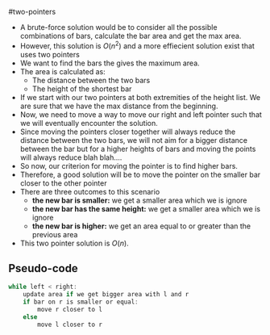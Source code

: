 #two-pointers 

- A brute-force solution would be to consider all the possible combinations of bars, calculate the bar area and get the max area.
- However, this solution is $O(n^2)$ and a more effiecient solution exist that uses two pointers
- We want to find the bars the gives the maximum area.
- The area is calculated as:
	- The distance between the two bars
	- The height of the shortest bar
- If we start with our two pointers at both extremities of the height list. We are sure that we have the max distance from the beginning.
- Now, we need to move a way to move  our right and left pointer such that we will eventually encounter the solution.
- Since moving the pointers closer together will always reduce the distance between the two bars, we will not aim for a bigger distance between the bar but for a higher heights of bars and moving the points will always reduce blah blah....
- So now, our criterion for moving the pointer is to find higher bars.
- Therefore, a good solution will be to move the pointer on the smaller bar closer to the other pointer
- There are three outcomes to this scenario
	- **the new bar is smaller:** we get a smaller area which we is ignore
	- **the new bar has the same height:** we get a smaller area which we is ignore
	- **the new bar is higher:** we get an area equal to or greater than the previous area
- This two pointer solution is $O(n)$.

## Pseudo-code

```c
while left < right:
	update area if we get bigger area with l and r
	if bar on r is smaller or equal:
		move r closer to l
	else
		move l closer to r
```